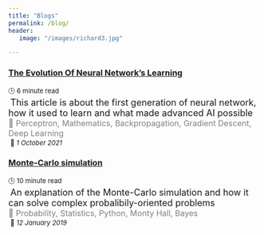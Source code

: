 ```yaml
---
title: "Blogs"
permalink: /blog/
header:
   image: "/images/richard3.jpg"

---
```

### [The Evolution Of Neural Network’s Learning](https://medium.com/@alfarouk.elbaha/the-evolution-of-neural-networks-learning-from-perceptron-s-learning-procedure-to-c0955a0d38fc)
<font size="2">🕓 6 minute read</font>  
<span style="color:white">.</span><font size="4">This article is about the first generation of neural network, how it used to learn and what made advanced AI possible</font>  
<span style="color:grey"><font size="3">🔑 Perceptron, Mathematics, Backpropagation, Gradient Descent, Deep Learning</font></span>  
<span style="color:white">.</span><font size="2">📅</font>*<font size="2"> 1 October 2021</font>*

### [Monte-Carlo simulation](https://alpharouk.github.io/monte-carlo/)
<font size="2">🕓 10 minute read</font>  
<span style="color:white">.</span><font size="4">An explanation of the Monte-Carlo simulation and how it can solve complex probalibily-oriented problems </font>  
<span style="color:grey"><font size="3">🔑 Probability, Statistics, Python, Monty Hall, Bayes</font></span>  
<span style="color:white">.</span><font size="2">📅</font>*<font size="2"> 12 January 2019</font>*

